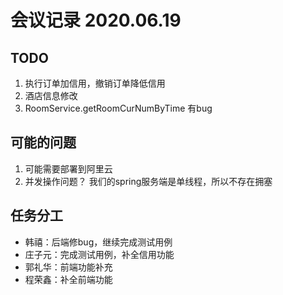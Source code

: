 # 会议记录 2020.06.19

## TODO

1. 执行订单加信用，撤销订单降低信用
2. 酒店信息修改
3. RoomService.getRoomCurNumByTime 有bug

## 可能的问题

1. 可能需要部署到阿里云
2. 并发操作问题？ 我们的spring服务端是单线程，所以不存在拥塞

## 任务分工

* 韩禧：后端修bug，继续完成测试用例
* 庄子元：完成测试用例，补全信用功能
* 郭礼华：前端功能补充
* 程荣鑫：补全前端功能
